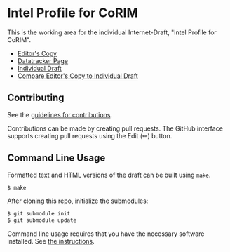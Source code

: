 # Intel Profile for CoRIM

This is the working area for the individual Internet-Draft, "Intel Profile for CoRIM".

* [Editor's Copy](https://nedmsmith.github.io/draft-cds-rats-intel-corim-profile/#go.draft-cds-rats-intel-corim-profile.html)
* [Datatracker Page](https://datatracker.ietf.org/doc/draft-cds-rats-intel-corim-profile)
* [Individual Draft](https://datatracker.ietf.org/doc/html/draft-cds-rats-intel-corim-profile)
* [Compare Editor's Copy to Individual Draft](https://nedmsmith.github.io/draft-cds-rats-intel-corim-profile/#go.draft-cds-rats-intel-corim-profile.diff)


## Contributing

See the
[guidelines for contributions](https://github.com/nedmsmith/draft-cds-rats-intel-corim-profile/blob//CONTRIBUTING.md).

Contributions can be made by creating pull requests.
The GitHub interface supports creating pull requests using the Edit (✏) button.


## Command Line Usage

Formatted text and HTML versions of the draft can be built using `make`.

```sh
$ make
```

After cloning this repo, initialize the submodules:

```sh
$ git submodule init
$ git submodule update
```

Command line usage requires that you have the necessary software installed.  See
[the instructions](https://github.com/martinthomson/i-d-template/blob/main/doc/SETUP.md).

